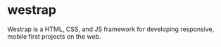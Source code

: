 westrap
=======

Westrap is a HTML, CSS, and JS framework for developing responsive, mobile first projects on the web.
